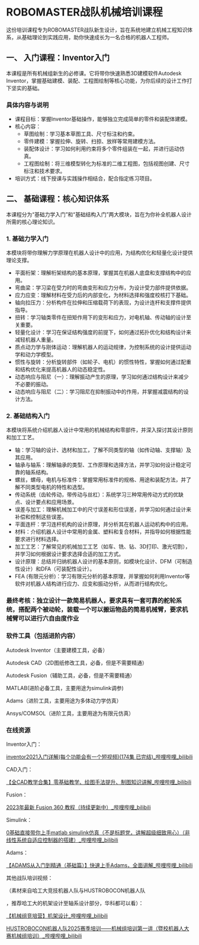 # ROBOMASTER战队机械培训课程

这份培训课程专为ROBOMASTER战队新生设计，旨在系统地建立机械工程知识体系，从基础理论到实践应用，助你快速成长为一名合格的机器人工程师。

## 一、 入门课程：Inventor入门

本课程是所有机械组新生的必修课。它将带你快速熟悉3D建模软件Autodesk Inventor，掌握基础建模、装配、工程图绘制等核心功能，为你后续的设计工作打下坚实的基础。

### 具体内容与说明

- 课程目标：掌握Inventor基础操作，能够独立完成简单的零件和装配体建模。
- 核心内容：
  - 草图绘制：学习基本草图工具、尺寸标注和约束。
  - 零件建模：掌握拉伸、旋转、扫掠、放样等常用建模方法。
  - 装配体设计：学习如何利用约束将多个零件组装在一起，并进行运动仿真。
  - 工程图绘制：将三维模型转化为标准的二维工程图，包括视图创建、尺寸标注和技术要求。
- 培训方式：线下授课与实践操作相结合，配合指定练习项目。

## 二、 基础课程：核心知识体系

本课程分为“基础力学入门”和“基础结构入门”两大模块，旨在为你补全机器人设计所需的核心理论知识。

### 1. 基础力学入门

本模块将带你理解力学原理在机器人设计中的应用，为结构优化和轻量化设计提供理论支撑。

- 平面桁架：理解桁架结构的基本原理，掌握其在机器人底盘和支撑结构中的应用。
- 弯曲梁：学习梁在受力时的弯曲变形和应力分布，为设计受力部件提供依据。
- 应力应变：理解材料在受力后的内部变化，为材料选择和强度校核打下基础。
- 轴向拉压力：分析构件在拉伸和压缩载荷下的表现，为设计连杆和支撑件提供指导。
- 扭转：学习轴类零件在扭矩作用下的变形和应力，对电机轴、传动轴的设计至关重要。
- 轻量化设计：学习在保证结构强度的前提下，如何通过拓扑优化和结构设计来减轻机器人重量。
- 质点动力学与刚体运动：理解机器人的运动规律，为控制系统的设计提供运动学和动力学模型。
- 惯性与旋转：分析旋转部件（如轮子、电机）的惯性特性，掌握如何通过配重和结构优化来提高机器人的动态稳定性。
- 动态响应与阻尼（一）：理解振动产生的原理，学习如何通过结构设计来减少不必要的振动。
- 动态响应与阻尼（二）：学习阻尼在抑制振动中的作用，并掌握减震结构的设计方法。

### 2. 基础结构入门

本模块将系统介绍机器人设计中常用的机械结构和零部件，并深入探讨其设计原则和加工工艺。

- 轴：学习轴的设计、选材和加工，了解不同类型的轴（如传动轴、支撑轴）及其应用。
- 轴承与轴系：理解轴承的类型、工作原理和选择方法，并学习如何设计稳定可靠的轴系结构。
- 螺丝，螺母，电机与标准件：掌握常用标准件的规格、用途和装配方法，并了解不同类型电机的特性和选型。
- 传动系统（齿轮传动，带传动与丝杠）：系统学习三种常用传动方式的优缺点、设计要点和应用场景。
- 误差与加工：理解机械加工中的尺寸误差和形位误差，并学习如何通过设计来补偿和控制这些误差。
- 平面连杆：学习连杆机构的设计原理，并分析其在机器人运动机构中的应用。
- 材料：介绍机器人设计中常用的金属、塑料和复合材料，并指导如何根据性能要求进行材料选择。
- 加工工艺：了解常见的机械加工工艺（如车、铣、钻、3D打印、激光切割），并学习如何根据设计要求选择合适的加工方式。
- 设计原理：总结并归纳机器人设计的基本原则，如模块化设计、DFM（可制造性设计）和DFA（可装配性设计）。
- FEA (有限元分析)：学习有限元分析的基本原理，并掌握如何利用Inventor等软件对机器人结构进行应力、应变和振动分析，从而进行结构优化。

### 最终考核：独立设计一款简易机器人，要求具有一套可靠的舵轮系统，搭配两个被动轮，装载一个可以搬运物品的简易机械臂，要求机械臂可以进行六自由度作业

### 软件工具（包括进阶内容）

Autodesk Inventor（主要建模工具，必备）

Autodesk CAD（2D图纸修改工具，必备，但是不需要精通）

Autodesk Fusion（辅助工具，必备，但是不需要精通）

MATLAB(进阶必备工具，主要用途为simulink调参)

Adams（进阶工具，主要用途为多体动力学仿真）

Ansys/COMSOL（进阶工具，主要用途为有限元仿真）

### 在线资源

Inventor入门：

[inventor2021入门详解(每个功能会有一个短视频)(174集 已完结)_哔哩哔哩_bilibili](https://www.bilibili.com/video/BV1744y1m7TG/?spm_id_from=333.337.search-card.all.click&vd_source=9b54dcd03c47f00a87a6ee2cd9486378)

CAD入门：

[【全CAD教学合集】零基础教学、绘图手法提升、制图知识讲解_哔哩哔哩_bilibili](https://www.bilibili.com/video/BV1aT4y1B7oY/?spm_id_from=333.337.search-card.all.click&vd_source=9b54dcd03c47f00a87a6ee2cd9486378)

Fusion：

[2023年最新 Fusion 360 教程（持续更新中）_哔哩哔哩_bilibili](https://www.bilibili.com/video/BV1xX4y1E7nG/?spm_id_from=333.337.search-card.all.click)

Simulink：

[0基础直接带你上手matlab simulink仿真（不是标题党，讲解超级细致用心）（非线性系统自适应控制器的搭建）_哔哩哔哩_bilibili](https://www.bilibili.com/video/BV1cF411j7Ho/?spm_id_from=333.337.search-card.all.click&vd_source=9b54dcd03c47f00a87a6ee2cd9486378)

Adams：

[【ADAMS从入门到精通（基础篇）】快速上手Adams，全面讲解_哔哩哔哩_bilibili](https://www.bilibili.com/video/BV1Xg4y1z7uX/?spm_id_from=333.337.search-card.all.click&vd_source=9b54dcd03c47f00a87a6ee2cd9486378)

其他战队培训视频：

（素材来自哈工大竞技机器人队与HUSTROBOCON机器人队

，推荐哈工大的机架设计至轴系设计部分，华科都可以看）：

[【机械组竞培营】机架设计_哔哩哔哩_bilibili](https://www.bilibili.com/video/BV16r4y1j7BS?spm_id_from=333.788.videopod.sections&vd_source=9b54dcd03c47f00a87a6ee2cd9486378)

[HUSTROBOCON机器人队2025赛季培训——机械组培训第一讲（暨校机器人大赛机械组培训）_哔哩哔哩_bilibili](https://www.bilibili.com/video/BV1Sb28YtED3?spm_id_from=333.788.videopod.sections&vd_source=9b54dcd03c47f00a87a6ee2cd9486378)
